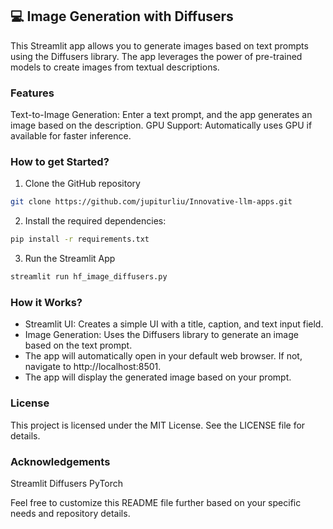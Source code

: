 ## 💻 Image Generation with Diffusers
This Streamlit app allows you to generate images based on text prompts using the Diffusers library. The app leverages the power of pre-trained models to create images from textual descriptions.


### Features
Text-to-Image Generation: Enter a text prompt, and the app generates an image based on the description.
GPU Support: Automatically uses GPU if available for faster inference.

### How to get Started?

1. Clone the GitHub repository

```bash
git clone https://github.com/jupiturliu/Innovative-llm-apps.git
```
2. Install the required dependencies:

```bash
pip install -r requirements.txt
```
3. Run the Streamlit App
```bash
streamlit run hf_image_diffusers.py
```

### How it Works?

- Streamlit UI: Creates a simple UI with a title, caption, and text input field.
- Image Generation: Uses the Diffusers library to generate an image based on the text prompt.
- The app will automatically open in your default web browser. If not, navigate to http://localhost:8501.
- The app will display the generated image based on your prompt.

### License
This project is licensed under the MIT License. See the LICENSE file for details.

### Acknowledgements
Streamlit
Diffusers
PyTorch

Feel free to customize this README file further based on your specific needs and repository details.